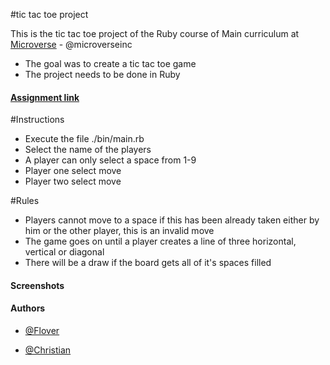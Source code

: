#tic tac toe project

This is the tic tac toe project of the Ruby course of Main curriculum at [Microverse](https://www.microverse.org/) - @microverseinc

* The goal was to create a tic tac toe game
* The project needs to be done in Ruby

#### [Assignment link](https://www.theodinproject.com/courses/ruby-programming/lessons/oop)

#Instructions
* Execute the file ./bin/main.rb
* Select the name of the players
* A player can only select a space from 1-9
* Player one select move
* Player two select move

#Rules
* Players cannot move to a space if this has been already taken either by him or the other player, this is an invalid move
* The game goes on until a player creates a line of three horizontal, vertical or diagonal
* There will be a draw if the board gets all of it's spaces filled

#### Screenshots


#### Authors

* [@Flover](https://github.com/flov3rh)

* [@Christian](https://github.com/jcromerohdz)
